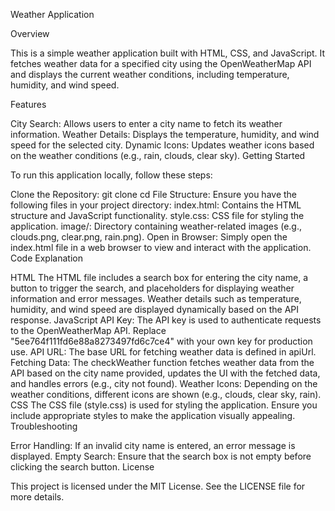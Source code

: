 Weather Application

Overview

This is a simple weather application built with HTML, CSS, and JavaScript. It fetches weather data for a specified city using the OpenWeatherMap API and displays the current weather conditions, including temperature, humidity, and wind speed.

Features

City Search: Allows users to enter a city name to fetch its weather information.
Weather Details: Displays the temperature, humidity, and wind speed for the selected city.
Dynamic Icons: Updates weather icons based on the weather conditions (e.g., rain, clouds, clear sky).
Getting Started

To run this application locally, follow these steps:

Clone the Repository:
git clone <repository-url>
cd <repository-directory>
File Structure: Ensure you have the following files in your project directory:
index.html: Contains the HTML structure and JavaScript functionality.
style.css: CSS file for styling the application.
image/: Directory containing weather-related images (e.g., clouds.png, clear.png, rain.png).
Open in Browser: Simply open the index.html file in a web browser to view and interact with the application.
Code Explanation

HTML
The HTML file includes a search box for entering the city name, a button to trigger the search, and placeholders for displaying weather information and error messages.
Weather details such as temperature, humidity, and wind speed are displayed dynamically based on the API response.
JavaScript
API Key: The API key is used to authenticate requests to the OpenWeatherMap API. Replace "5ee764f111fd6e88a8273497fd6c7ce4" with your own key for production use.
API URL: The base URL for fetching weather data is defined in apiUrl.
Fetching Data: The checkWeather function fetches weather data from the API based on the city name provided, updates the UI with the fetched data, and handles errors (e.g., city not found).
Weather Icons: Depending on the weather conditions, different icons are shown (e.g., clouds, clear sky, rain).
CSS
The CSS file (style.css) is used for styling the application. Ensure you include appropriate styles to make the application visually appealing.
Troubleshooting

Error Handling: If an invalid city name is entered, an error message is displayed.
Empty Search: Ensure that the search box is not empty before clicking the search button.
License

This project is licensed under the MIT License. See the LICENSE file for more details.
